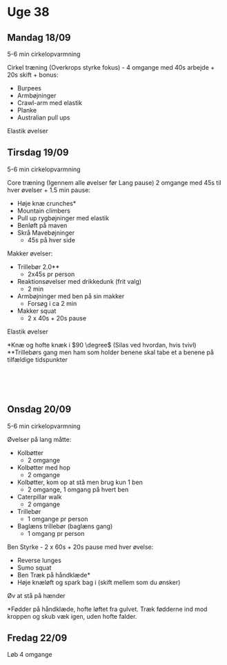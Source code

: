 # Uge 38
## Mandag 18/09
5-6 min cirkelopvarmning

Cirkel træning (Overkrops styrke fokus) - 4 omgange med 40s arbejde + 20s skift + bonus:
- Burpees
- Armbøjninger
- Crawl-arm med elastik
- Planke
- Australian pull ups

Elastik øvelser

## Tirsdag 19/09
5-6 min cirkelopvarmning

Core træning (Igennem alle øvelser før Lang pause) 2 omgange med 45s til hver øvelser + 1.5 min pause:
- Høje knæ crunches*
- Mountain climbers
- Pull up rygbøjninger med elastik
- Benløft på maven
- Skrå Mavebøjninger
  - 45s på hver side

Makker øvelser:
- Trillebør 2.0**
  - 2x45s pr person
- Reaktionsøvelser med drikkedunk (frit valg)
  - 2 min
- Armbøjninger med ben på sin makker
  - Forsøg i ca 2 min
- Makker squat
  - 2 x 40s + 20s pause

Elastik øvelser

*Knæ og hofte knæk i $90 \degree$ (Silas ved hvordan, hvis tvivl)  
**Trillebørs gang men ham som holder benene skal tabe et a benene på tilfældige tidspunkter

<br><br><br>

## Onsdag 20/09
5-6 min cirkelopvarmning

Øvelser på lang måtte:
- Kolbøtter
  - 2 omgange
- Kolbøtter med hop
  - 2 omgange
- Kolbøtter, kom op at stå men brug kun 1 ben
  - 2 omgange, 1 omgang på hvert ben
- Caterpillar walk
  - 2 omgange
- Trillebør
  - 1 omgange pr person
- Baglæns trillebør (baglæns gang)
  - 1 omgang pr person

Ben Styrke - 2 x 60s + 20s pause med hver øvelse:
- Reverse lunges
- Sumo squat
- Ben Træk på håndklæde*
- Høje knæløft og spark bag i (skift mellem som du ønsker)

Øv at stå på hænder

*Fødder på håndklæde, hofte løftet fra gulvet. Træk fødderne ind mod kroppen og skub væk igen, uden hofte falder.

## Fredag 22/09
Løb 4 omgange